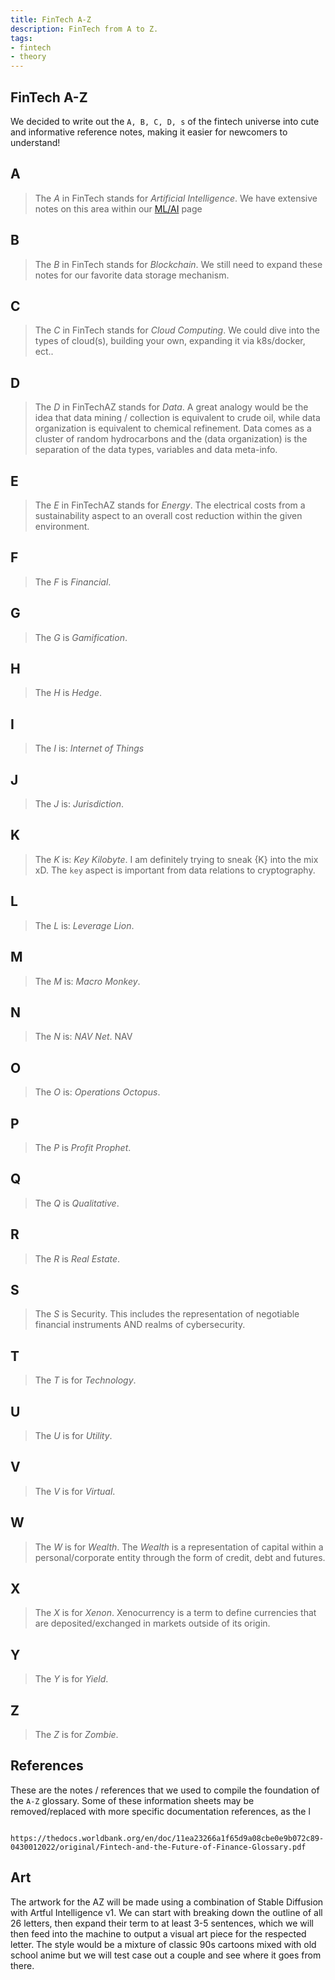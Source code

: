 ```yaml
---
title: FinTech A-Z
description: FinTech from A to Z.
tags:
- fintech
- theory
---
```


## FinTech A-Z

We decided to write out the `A, B, C, D, s` of the fintech universe into cute and informative reference notes, making it easier for newcomers to understand!

## A

> The *A* in FinTech stands for *Artificial Intelligence*.
> We have extensive notes on this area within our [ML/AI](https://kbve.com/application/ml/) page

## B

> The *B* in FinTech stands for *Blockchain*.
> We still need to expand these notes for our favorite data storage mechanism.

## C

> The *C* in FinTech stands for *Cloud Computing*.
> We could dive into the types of cloud(s), building your own, expanding it via k8s/docker, ect..

## D

> The *D* in FinTechAZ stands for *Data*.
> A great analogy would be the idea that data mining / collection is equivalent to crude oil, while data organization is equivalent to chemical refinement.
> Data comes as a cluster of random hydrocarbons and the (data organization) is the separation of the data types, variables and data meta-info.

## E

> The *E* in FinTechAZ stands for *Energy*.
> The electrical costs from a sustainability aspect to an overall cost reduction within the given environment.

## F

> The *F* is *Financial*.

## G

> The *G* is *Gamification*.

## H

> The *H* is *Hedge*.

## I

> The *I* is: *Internet of Things*

## J

> The *J* is: *Jurisdiction*.

## K

> The *K* is: *Key Kilobyte*.
> I am definitely trying to sneak {K} into the mix xD.
> The `key` aspect is important from data relations to cryptography.

## L

> The *L* is: *Leverage Lion*.

## M

> The *M* is: *Macro Monkey*.

## N

> The *N* is: *NAV Net*.
> NAV

## O

> The *O* is: *Operations Octopus*.

## P

> The *P* is *Profit Prophet*.

## Q

> The *Q* is *Qualitative*.

## R

> The *R* is *Real Estate*.

## S

> The *S* is Security.
> This includes the representation of negotiable financial instruments AND realms of cybersecurity.

## T

> The *T* is for *Technology*.

## U

> The *U* is for *Utility*.

## V

> The *V* is for *Virtual*.

## W

> The *W* is for *Wealth*.
> The *Wealth* is a representation of capital within a personal/corporate entity through the form of credit, debt and futures.

## X

> The *X* is for *Xenon*.
> Xenocurrency is a term to define currencies that are deposited/exchanged in markets outside of its origin.

## Y

> The *Y* is for *Yield*.

## Z

> The *Z* is for *Zombie*.

## References

These are the notes / references that we used to compile the foundation of the `A-Z` glossary.
Some of these information sheets may be removed/replaced with more specific documentation references, as the l

```text

https://thedocs.worldbank.org/en/doc/11ea23266a1f65d9a08cbe0e9b072c89-0430012022/original/Fintech-and-the-Future-of-Finance-Glossary.pdf

```

## Art

The artwork for the AZ will be made using a combination of Stable Diffusion with Artful Intelligence v1. We can start with breaking down the outline of all 26 letters, then expand their term to at least 3-5 sentences, which we will then feed into the machine to output a visual art piece for the respected letter. The style would be a mixture of classic 90s cartoons mixed with old school anime but we will test case out a couple and see where it goes from there.
